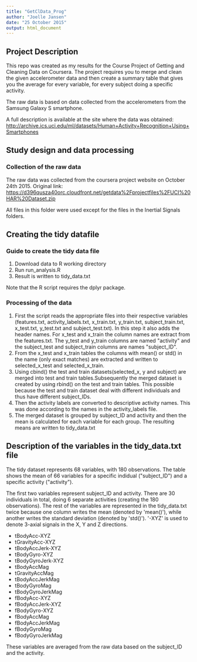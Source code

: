 ```yaml
---
title: "GetClData_Prog"
author: "Joelle Jansen"
date: "25 October 2015"
output: html_document
---
```


## Project Description
This repo was created as my results for the Course Project of Getting and Cleaning Data on Coursera.
The project requires you to merge and clean the given accelerometer data and then create a summary table that gives you the average for every variable, for every subject doing a specific activity.

The raw data is based on data collected from the accelerometers from the Samsung Galaxy S smartphone.

A full description is available at the site where the data was obtained: 
http://archive.ics.uci.edu/ml/datasets/Human+Activity+Recognition+Using+Smartphones 

## Study design and data processing
### Collection of the raw data
The raw data was collected from the coursera project website on October 24th 2015.
Original link:
https://d396qusza40orc.cloudfront.net/getdata%2Fprojectfiles%2FUCI%20HAR%20Dataset.zip

All files in this folder were used except for the files in the Inertial Signals folders.

## Creating the tidy datafile
### Guide to create the tidy data file
1. Download data to R working directory
2. Run run_analysis.R
3. Result is written to tidy_data.txt

Note that the R script requires the dplyr package.

### Processing of the data
1. First the script reads the appropriate files into their respective variables (features.txt, activity\_labels.txt, x\_train.txt, y\_train.txt, subject\_train.txt, x\_test.txt, y\_test.txt and subject\_test.txt).
In this step it also adds the header names. For x\_test and x\_train the column names are extract from the features.txt. The y\_test and y\_train columns are named "activity" and the subject\_test and subject\_train columns are names "subject\_ID".
2. From the x\_test and x\_train tables the columns with mean() or std() in the name (only exact matches) are extracted and written to selected\_x\_test and selected\_x\_train.
3. Using cbind() the test and train datasets(selected\_x, y and subject) are merged into test and train tables.Subsequently the merged dataset is created by using rbind() on the test and train tables. This possible because the test and train dataset deal with different individuals and thus have different subject\_IDs.
4. Then the activity labels are converted to descriptive activity names. This was done according to the names in the activity_labels file.
5. The merged dataset is grouped by subject\_ID and activity and then the mean is calculated for each variable for each group. The resulting means are written to tidy\_data.txt

## Description of the variables in the tidy_data.txt file
The tidy dataset represents 68 variables, with 180 observations. The table shows the mean of 66 variables for a specific indidual ("subject_ID") and a specific activity ("activity").

The first two variables represent subject\_ID and activity. There are 30 individuals in total, doing 6 separate activities (creating the 180 observations).
The rest of the variables are represented in the tidy_data.txt twice because one column writes the mean (denoted by 'mean()'), while another writes the standard deviation (denoted by 'std()'). '-XYZ' is used to denote 3-axial signals in the X, Y and Z directions.

- tBodyAcc-XYZ
- tGravityAcc-XYZ
- tBodyAccJerk-XYZ
- tBodyGyro-XYZ
- tBodyGyroJerk-XYZ
- tBodyAccMag
- tGravityAccMag
- tBodyAccJerkMag
- tBodyGyroMag
- tBodyGyroJerkMag
- fBodyAcc-XYZ
- fBodyAccJerk-XYZ
- fBodyGyro-XYZ
- fBodyAccMag
- fBodyAccJerkMag
- fBodyGyroMag
- fBodyGyroJerkMag

These variables are averaged from the raw data based on the subject_ID and the activity.